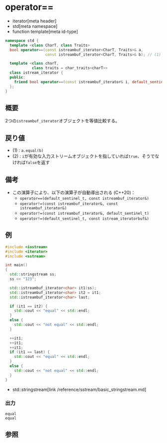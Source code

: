 # operator==
* iterator[meta header]
* std[meta namespace]
* function template[meta id-type]

```cpp
namespace std {
  template <class CharT, class Traits>
  bool operator==(const istreambuf_iterator<CharT, Traits>& a,
                  const istreambuf_iterator<CharT, Traits>& b); // (1) C++03

  template <class charT,
            class traits = char_traits<charT>>
  class istream_iterator {
  public:
    friend bool operator==(const istreambuf_iterator& i, default_sentinel_t); // (2) C++20
  };
}
```

## 概要
2つの`istreambuf_iterator`オブジェクトを等値比較する。


## 戻り値
- (1) : `a.equal(b)`
- (2) : `i`が有効な入力ストリームオブジェクトを指していれば`true`、そうでなければ`false`を返す


## 備考
- この演算子により、以下の演算子が自動導出される (C++20)：
    - `operator==(default_sentinel_t, const istreambuf_iterator&)`
    - `operator!=(const istreambuf_iterator&, const istreambuf_iterator&)`
    - `operator!=(const istreambuf_iterator&, default_sentinel_t)`
    - `operator!=(default_sentinel_t, const istream_iteratorbuf&)`


## 例
```cpp example
#include <iostream>
#include <iterator>
#include <sstream>

int main()
{
  std::stringstream ss;
  ss << "123";

  std::istreambuf_iterator<char> it1(ss);
  std::istreambuf_iterator<char> it2 = it1;
  std::istreambuf_iterator<char> last;

  if (it1 == it2) {
    std::cout << "equal" << std::endl;
  }
  else {
    std::cout << "not equal" << std::endl;
  }

  ++it1;
  ++it1;
  ++it1;
  if (it1 == last) {
    std::cout << "equal" << std::endl;
  }
  else {
    std::cout << "not equal" << std::endl;
  }
}
```
* std::stringstream[link /reference/sstream/basic_stringstream.md]

### 出力
```
equal
equal
```

## 参照


